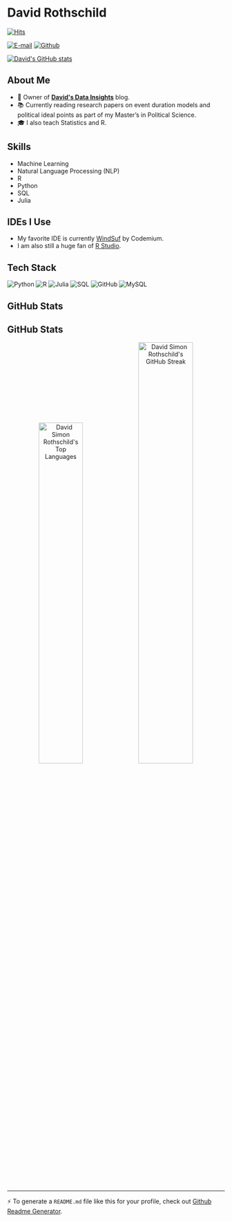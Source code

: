 # David Rothschild

[![Hits](https://hits.seeyoufarm.com/api/count/incr/badge.svg?url=https%3A%2F%2Fgithub.com%2FDavidSimonRothschild&count_bg=%2379C83D&title_bg=%23555555&icon=&icon_color=%23E7E7E7&title=Profile+Views&edge_flat=false)](https://hits.seeyoufarm.com)



[![E-mail](https://img.shields.io/badge/-Email-000?style=for-the-badge&logo=microsoft-outlook&logoColor=007BFF)](mailto:david@black.com)
[![Github](https://img.shields.io/github/followers/DavidSimonRothschild?label=Follow&style=social)](https://github.com/DavidSimonRothschild)

[![David's GitHub stats](https://github-readme-stats.vercel.app/api?username=DavidSimonRothschild)](https://github.com/DavidSimonRothschild/github-readme-stats)

## About Me

- 🌟 Owner of [**David's Data Insights**](https://medium.com/@DavidsDataInsights) blog. 
- 📚 Currently reading research papers on event duration models and political ideal points as part of my Master’s in Political Science.
- 🎓 I also teach Statistics and R.
## Skills

- Machine Learning
- Natural Language Processing (NLP)
- R
- Python
- SQL
- Julia

## IDEs I Use

- My favorite IDE is currently [WindSuf](https://windsurfai.org) by Codemium.
- I am also still a huge fan of [R Studio](https://www.posit.co).

## Tech Stack

![Python](https://img.shields.io/badge/-Python-05122A?style=flat-square&logo=Python&color=353535)
![R](https://img.shields.io/badge/-R-05122A?style=flat-square&logo=R&color=353535)
![Julia](https://img.shields.io/badge/-Julia-05122A?style=flat-square&logo=Julia&color=353535)
![SQL](https://img.shields.io/badge/-SQL-05122A?style=flat-square&logo=SQL&color=353535)
![GitHub](https://img.shields.io/badge/-github-05122A?style=flat-square&logo=github&color=353535)
![MySQL](https://img.shields.io/badge/-MySQL-05122A?style=flat-square&logo=MySQL&color=353535)

## GitHub Stats

## GitHub Stats




<div align="center">
  <img width="45%" src="https://github-readme-stats.vercel.app/api/top-langs?username=DavidSimonRothschild&show_icons=true&locale=en&layout=compact" alt="David Simon Rothschild's Top Languages" />
  <img width="50%" src="https://github-readme-streak-stats.herokuapp.com/?user=DavidSimonRothschild" alt="David Simon Rothschild's GitHub Streak" />
</div>


---

⚡ To generate a `README.md` file like this for your profile, check out [Github Readme Generator](https://hejazizo-github-profile-readme-srcstreamlit-app-i6skm7.streamlit.app/).
